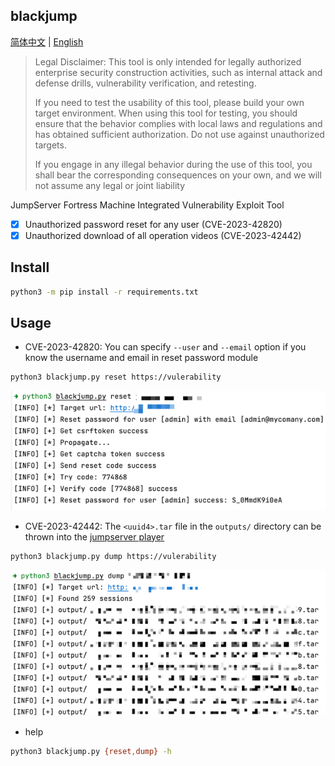 ## blackjump

[简体中文](https://github.com/tarimoe/blackjump/README.md) | [English](https://github.com/tarimoe/blackjump/README_EN.md)

> Legal Disclaimer: This tool is only intended for legally authorized enterprise security construction activities, 
> such as internal attack and defense drills, vulnerability verification, and retesting. 
> 
> If you need to test the usability of this tool, please build your own target environment. 
> When using this tool for testing, you should ensure that the behavior complies with local laws and 
> regulations and has obtained sufficient authorization. Do not use against unauthorized targets. 
> 
> If you engage in any illegal behavior during the use of this tool, 
> you shall bear the corresponding consequences on your own, and we will not assume any legal or joint liability


JumpServer Fortress Machine Integrated Vulnerability Exploit Tool
- [x] Unauthorized password reset for any user (CVE-2023-42820)
- [x] Unauthorized download of all operation videos (CVE-2023-42442)

## Install
```bash
python3 -m pip install -r requirements.txt
```

## Usage
+ CVE-2023-42820: You can specify `--user` and `--email` option if you know the username and email in reset password module
```bash
python3 blackjump.py reset https://vulerability
```
![img.png](img/img.png)
+ CVE-2023-42442: The `<uuid4>.tar` file in the `outputs/` directory can be thrown into the <u>[jumpserver player](https://github.com/jumpserver/VideoPlayer/releases)</u>
```bash
python3 blackjump.py dump https://vulerability
```
![img_1.png](img/img_1.png)
+ help
```bash
python3 blackjump.py {reset,dump} -h
```